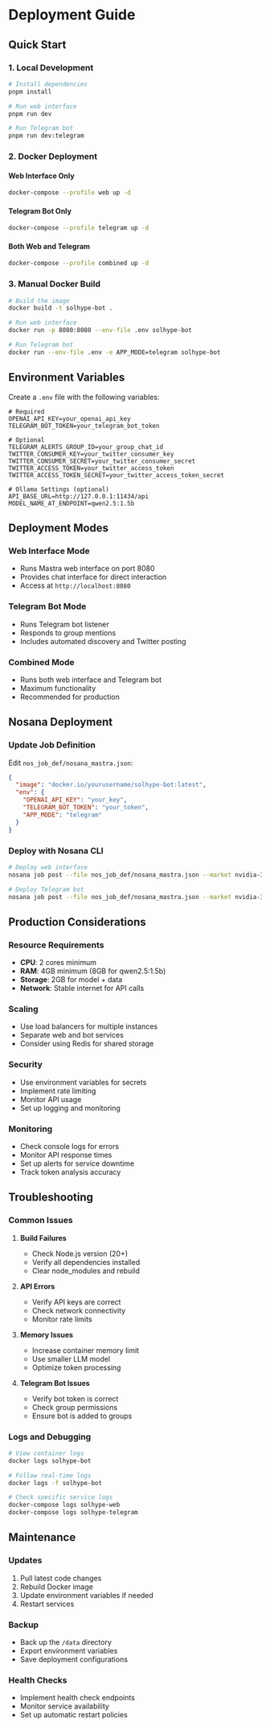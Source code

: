 # Deployment Guide

## Quick Start

### 1. Local Development

```bash
# Install dependencies
pnpm install

# Run web interface
pnpm run dev

# Run Telegram bot
pnpm run dev:telegram
```

### 2. Docker Deployment

#### Web Interface Only
```bash
docker-compose --profile web up -d
```

#### Telegram Bot Only
```bash
docker-compose --profile telegram up -d
```

#### Both Web and Telegram
```bash
docker-compose --profile combined up -d
```

### 3. Manual Docker Build

```bash
# Build the image
docker build -t solhype-bot .

# Run web interface
docker run -p 8080:8080 --env-file .env solhype-bot

# Run Telegram bot
docker run --env-file .env -e APP_MODE=telegram solhype-bot
```

## Environment Variables

Create a `.env` file with the following variables:

```env
# Required
OPENAI_API_KEY=your_openai_api_key
TELEGRAM_BOT_TOKEN=your_telegram_bot_token

# Optional
TELEGRAM_ALERTS_GROUP_ID=your_group_chat_id
TWITTER_CONSUMER_KEY=your_twitter_consumer_key
TWITTER_CONSUMER_SECRET=your_twitter_consumer_secret
TWITTER_ACCESS_TOKEN=your_twitter_access_token
TWITTER_ACCESS_TOKEN_SECRET=your_twitter_access_token_secret

# Ollama Settings (optional)
API_BASE_URL=http://127.0.0.1:11434/api
MODEL_NAME_AT_ENDPOINT=qwen2.5:1.5b
```

## Deployment Modes

### Web Interface Mode
- Runs Mastra web interface on port 8080
- Provides chat interface for direct interaction
- Access at `http://localhost:8080`

### Telegram Bot Mode
- Runs Telegram bot listener
- Responds to group mentions
- Includes automated discovery and Twitter posting

### Combined Mode
- Runs both web interface and Telegram bot
- Maximum functionality
- Recommended for production

## Nosana Deployment

### Update Job Definition

Edit `nos_job_def/nosana_mastra.json`:

```json
{
  "image": "docker.io/yourusername/solhype-bot:latest",
  "env": {
    "OPENAI_API_KEY": "your_key",
    "TELEGRAM_BOT_TOKEN": "your_token",
    "APP_MODE": "telegram"
  }
}
```

### Deploy with Nosana CLI

```bash
# Deploy web interface
nosana job post --file nos_job_def/nosana_mastra.json --market nvidia-3090 --timeout 30

# Deploy Telegram bot
nosana job post --file nos_job_def/nosana_mastra.json --market nvidia-3090 --timeout 30 --env APP_MODE=telegram
```

## Production Considerations

### Resource Requirements
- **CPU**: 2 cores minimum
- **RAM**: 4GB minimum (8GB for qwen2.5:1.5b)
- **Storage**: 2GB for model + data
- **Network**: Stable internet for API calls

### Scaling
- Use load balancers for multiple instances
- Separate web and bot services
- Consider using Redis for shared storage

### Security
- Use environment variables for secrets
- Implement rate limiting
- Monitor API usage
- Set up logging and monitoring

### Monitoring
- Check console logs for errors
- Monitor API response times
- Set up alerts for service downtime
- Track token analysis accuracy

## Troubleshooting

### Common Issues

1. **Build Failures**
   - Check Node.js version (20+)
   - Verify all dependencies installed
   - Clear node_modules and rebuild

2. **API Errors**
   - Verify API keys are correct
   - Check network connectivity
   - Monitor rate limits

3. **Memory Issues**
   - Increase container memory limit
   - Use smaller LLM model
   - Optimize token processing

4. **Telegram Bot Issues**
   - Verify bot token is correct
   - Check group permissions
   - Ensure bot is added to groups

### Logs and Debugging

```bash
# View container logs
docker logs solhype-bot

# Follow real-time logs
docker logs -f solhype-bot

# Check specific service logs
docker-compose logs solhype-web
docker-compose logs solhype-telegram
```

## Maintenance

### Updates
1. Pull latest code changes
2. Rebuild Docker image
3. Update environment variables if needed
4. Restart services

### Backup
- Back up the `/data` directory
- Export environment variables
- Save deployment configurations

### Health Checks
- Implement health check endpoints
- Monitor service availability
- Set up automatic restart policies
